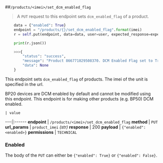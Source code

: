 ##`/products/<imei>/set_dcm_enabled_flag`

> A `PUT` request to this endpoint sets `dcm_enabled_flag` of a product.

```python
    data = {"enabled": True}
    endpoint = "/products/{}/set_dcm_enabled_flag".format(imei)
    r = self.put(endpoint, data=data, user=user, expected_response=expected_response)

    print(r.json())

    >>>{
        "status": "success",
        "message": "Product 866771029508370. DCM Enabled Flag set to True",
        "data": None
    }


```

This endpoint sets `dcm_enabled_flag` of products. The imei of the unit is specified in the url.

BP20 devices are DCM enabled by default and cannot be modified using this endpoint. This endpoint is for making other products (e.g. BP50) DCM enabled.

    | value
---:|:------
__endpoint__ | `/products/<imei>/set_dcm_enabled_flag`
__method__ | `PUT`
__url_params__ | `product_imei` _(str)_
__response__ | 200
__payload__ | `{"enabled": <enabled>}`
__permissions__ | `TECHNICAL`

### Enabled
The body of the `PUT` can either be `{"enabled": True}` or `{"enabled": False}`.